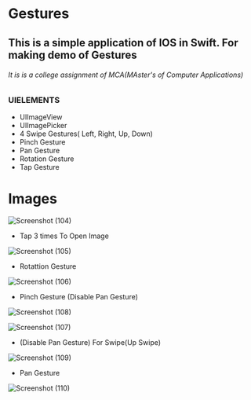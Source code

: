 # Gestures

## This is a simple application of IOS in Swift. For making demo of Gestures 

###### It is is a college assignment of MCA(MAster's of Computer Applications)


### UIELEMENTS

* UIImageView
* UIImagePicker
* 4 Swipe Gestures( Left, Right, Up, Down)
* Pinch Gesture
* Pan Gesture
* Rotation Gesture
* Tap Gesture


# Images

![Screenshot (104)](https://user-images.githubusercontent.com/59306218/124800896-ce482600-df73-11eb-9c09-e4c2b5008623.png)

* Tap 3 times To Open Image

![Screenshot (105)](https://user-images.githubusercontent.com/59306218/124800894-cd16f900-df73-11eb-8139-0957074c4cab.png)

* Rotattion Gesture

![Screenshot (106)](https://user-images.githubusercontent.com/59306218/124800891-cc7e6280-df73-11eb-9cd9-ce3b445184d0.png)

* Pinch Gesture (Disable Pan Gesture) 

![Screenshot (108)](https://user-images.githubusercontent.com/59306218/124800882-cab49f00-df73-11eb-989c-ffbf7d9ff959.png)

![Screenshot (107)](https://user-images.githubusercontent.com/59306218/124800888-cbe5cc00-df73-11eb-866d-fc8eca627012.png)

* (Disable Pan Gesture) For Swipe(Up Swipe)

![Screenshot (109)](https://user-images.githubusercontent.com/59306218/124800881-ca1c0880-df73-11eb-8276-71bc3d488adb.png)

* Pan Gesture

![Screenshot (110)](https://user-images.githubusercontent.com/59306218/124800873-c8eadb80-df73-11eb-976d-288ce8650291.png)

